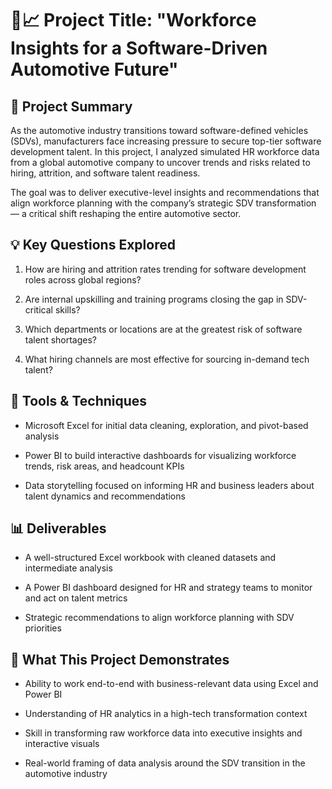# 🚗📈 Project Title: "Workforce Insights for a Software-Driven Automotive Future"
## 📘 Project Summary
As the automotive industry transitions toward software-defined vehicles (SDVs), manufacturers face increasing pressure to secure top-tier software development talent. In this project, I analyzed simulated HR workforce data from a global automotive company to uncover trends and risks related to hiring, attrition, and software talent readiness.

The goal was to deliver executive-level insights and recommendations that align workforce planning with the company’s strategic SDV transformation — a critical shift reshaping the entire automotive sector.

## 💡 Key Questions Explored
1. How are hiring and attrition rates trending for software development roles across global regions?

2. Are internal upskilling and training programs closing the gap in SDV-critical skills?

3. Which departments or locations are at the greatest risk of software talent shortages?

4. What hiring channels are most effective for sourcing in-demand tech talent?

## 🔧 Tools & Techniques
- Microsoft Excel for initial data cleaning, exploration, and pivot-based analysis

- Power BI to build interactive dashboards for visualizing workforce trends, risk areas, and headcount KPIs

- Data storytelling focused on informing HR and business leaders about talent dynamics and recommendations

## 📊 Deliverables
- A well-structured Excel workbook with cleaned datasets and intermediate analysis

- A Power BI dashboard designed for HR and strategy teams to monitor and act on talent metrics

- Strategic recommendations to align workforce planning with SDV priorities

## 🧠 What This Project Demonstrates
- Ability to work end-to-end with business-relevant data using Excel and Power BI

- Understanding of HR analytics in a high-tech transformation context

- Skill in transforming raw workforce data into executive insights and interactive visuals

- Real-world framing of data analysis around the SDV transition in the automotive industry
